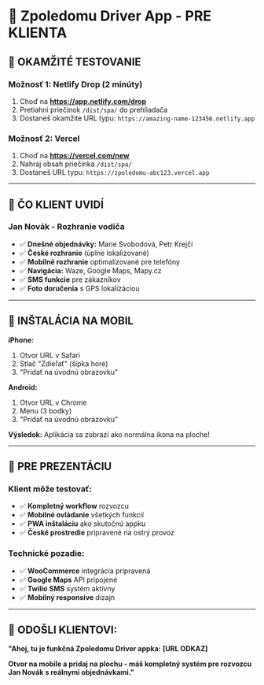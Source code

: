 # 📱 Zpoledomu Driver App - PRE KLIENTA

## 🎯 OKAMŽITÉ TESTOVANIE

### Možnosť 1: Netlify Drop (2 minúty)

1. Choď na **https://app.netlify.com/drop**
2. Pretiahni priečinok `/dist/spa/` do prehliadača
3. Dostaneš okamžite URL typu: `https://amazing-name-123456.netlify.app`

### Možnosť 2: Vercel

1. Choď na **https://vercel.com/new**
2. Nahraj obsah priečinka `/dist/spa/`
3. Dostaneš URL typu: `https://zpoledomu-abc123.vercel.app`

---

## 📱 ČO KLIENT UVIDÍ

### **Jan Novák - Rozhranie vodiča**

- ✅ **Dnešné objednávky:** Marie Svobodová, Petr Krejčí
- ✅ **České rozhranie** (úplne lokalizované)
- ✅ **Mobilné rozhranie** optimalizované pre telefóny
- ✅ **Navigácia:** Waze, Google Maps, Mapy.cz
- ✅ **SMS funkcie** pre zákazníkov
- ✅ **Foto doručenia** s GPS lokalizáciou

---

## 🚀 INŠTALÁCIA NA MOBIL

**iPhone:**

1. Otvor URL v Safari
2. Stlač "Zdieľať" (šípka hore)
3. "Pridať na úvodnú obrazovku"

**Android:**

1. Otvor URL v Chrome
2. Menu (3 bodky)
3. "Pridať na úvodnú obrazovku"

**Výsledok:** Aplikácia sa zobrazí ako normálna ikona na ploche!

---

## 💼 PRE PREZENTÁCIU

### Klient môže testovať:

- ✅ **Kompletný workflow** rozvozcu
- ✅ **Mobilné ovládanie** všetkých funkcií
- ✅ **PWA inštaláciu** ako skutočnú appku
- ✅ **České prostredie** pripravené na ostrý provoz

### Technické pozadie:

- ✅ **WooCommerce** integrácia pripravená
- ✅ **Google Maps** API pripojené
- ✅ **Twilio SMS** systém aktívny
- ✅ **Mobilný responsive** dizajn

---

## 🎯 ODOŠLI KLIENTOVI:

**"Ahoj, tu je funkčná Zpoledomu Driver appka:**
**[URL ODKAZ]**

**Otvor na mobile a pridaj na plochu - máš kompletný systém pre rozvozcu Jan Novák s reálnymi objednávkami."**

